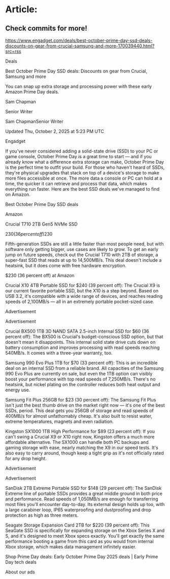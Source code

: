 # Article:

## Check commits for more!
https://www.engadget.com/deals/best-october-prime-day-ssd-deals-discounts-on-gear-from-crucial-samsung-and-more-170039440.html?src=rss

Deals

Best October Prime Day SSD deals: Discounts on gear from Crucial, Samsung and more

You can snap up extra storage and processing power with these early Amazon Prime Day deals.

Sam Chapman

Senior Writer

Sam ChapmanSenior Writer

Updated Thu, October 2, 2025 at 5:23 PM UTC

Engadget

If you've never considered adding a solid-state drive (SSD) to your PC or game console, October Prime Day is a great time to start — and if you already know what a difference extra storage can make, October Prime Day is the perfect time to outfit your build. For those who haven't heard of SSDs, they're physical upgrades that stack on top of a device's storage to make more files accessible at once. The more data a console or PC can hold at a time, the quicker it can retrieve and process that data, which makes everything run faster. Here are the best SSD deals we've managed to find on Amazon.

Best October Prime Day SSD deals

Amazon

Crucial T710 2TB Gen5 NVMe SSD

$230 (36 percent off)$230

Fifth-generation SSDs are still a little faster than most people need, but with software only getting bigger, use cases are likely to grow. To get an early jump on future speeds, check out the Crucial T710 with 2TB of storage, a super-fast SSD that reads at up to 14,500MB/s. This deal doesn't include a heatsink, but it does come with free hardware encryption.

$230 (36 percent off) at Amazon

Crucial X10 4TB Portable SSD for $240 (39 percent off): The Crucial X9 is our current favorite portable SSD, but the X10 is a step beyond. Based on USB 3.2, it's compatible with a wide range of devices, and reaches reading speeds of 2,100MB/s — all in an extremely portable pocket-sized case.

Advertisement

Advertisement

Crucial BX500 1TB 3D NAND SATA 2.5-inch Internal SSD for $60 (36 percent off): The BX500 is Crucial's budget-conscious SSD option, but that doesn't mean it disappoints. This internal solid state drive cuts down on battery consumption and improves processing with read speeds reaching 540MB/s. It comes with a three-year warranty, too.

Samsung 990 Evo Plus 1TB for $70 (33 percent off): This is an incredible deal on an internal SSD from a reliable brand. All capacities of the Samsung 990 Evo Plus are currently on sale, but even the 1TB option can visibly boost your performance with top read speeds of 7,250MB/s. There's no heatsink, but nickel plating on the controller reduces both heat output and energy use.

Samsung Fit Plus 256GB for $23 (30 percent off): The Samsung Fit Plus isn't just the best thumb drive on the market right now — it's one of the best SSDs, period. This deal gets you 256GB of storage and read speeds of 400MB/s for almost unfathomably cheap. It's also built to resist water, extreme temperatures, magnets and even radiation.

Kingston SX1000 1TB High Performance for $89 (23 percent off): If you can't swing a Crucial X9 or X10 right now, Kingston offers a much more affordable alternative. The SX1000 can handle both PC backups and gaming storage with ease, nearly matching the X9 in our speed tests. It's also easy to carry around, though keep a tight grip as it's not officially rated for any drop height.

Advertisement

Advertisement

SanDisk 2TB Extreme Portable SSD for $148 (29 percent off): The SanDisk Extreme line of portable SSDs provides a great middle ground in both price and performance. Read speeds of 1,050MB/s are enough for transferring most files you'll encounter day-to-day. Its external design holds up too, with a large carabiner loop, IP65 waterproofing and dustproofing and drop protection as high as three meters.

Seagate Storage Expansion Card 2TB for $220 (39 percent off): This SeaGate SSD is specifically for expanding storage on the Xbox Series X and S, and it's designed to meet Xbox specs exactly. You'll get exactly the same performance booting a game from this card as you would from internal Xbox storage, which makes data management infinitely easier.

Shop Prime Day deals: Early October Prime Day 2025 deals | Early Prime Day tech deals

About our ads